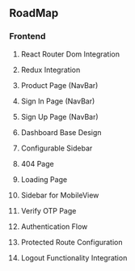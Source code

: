 ## RoadMap

### Frontend

1.  React Router Dom Integration
2.  Redux Integration
3.  Product Page (NavBar)
4.  Sign In Page (NavBar)
5.  Sign Up Page (NavBar)

6.  Dashboard Base Design
7.  Configurable Sidebar
8.  404 Page
9.  Loading Page 
10. Sidebar for MobileView

11. Verify OTP Page
12. Authentication Flow
13. Protected Route Configuration
14. Logout Functionality Integration